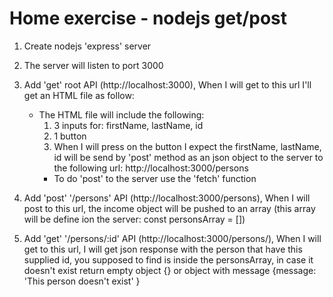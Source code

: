 # Home exercise - nodejs get/post

1. Create nodejs 'express' server
2. The server will listen to port 3000
3. Add 'get' root API (http://localhost:3000), When I will get to this url I'll get an HTML file as follow:

    - The HTML file will include the following:
        1. 3 inputs for: firstName, lastName, id
        2. 1 button
        3. When I will press on the button I expect the firstName, lastName, id will be send by 'post' method as an json object to the server to the following url: http://localhost:3000/persons
        - To do 'post' to the server use the 'fetch' function

4. Add 'post' '/persons' API (http://localhost:3000/persons), When I will post to this url, the income object will be pushed to an array (this array will be define ion the server: const personsArray = [])

5. Add 'get' '/persons/:id' API (http://localhost:3000/persons/<id>), When I will get to this url, I will get json response with the person that have this supplied id, you supposed to find is inside the personsArray, in case it doesn't exist return empty object {} or object with message {message: 'This person doesn't exist' }
